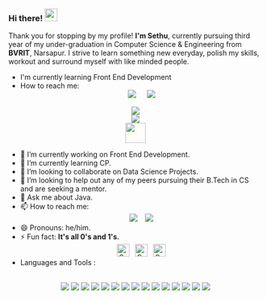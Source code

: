 ### Hi there! <img src="https://media.giphy.com/media/hvRJCLFzcasrR4ia7z/giphy.gif" width="25px">
Thank you for stopping by my profile! **I'm Sethu**, currently pursuing third year of my under-graduation in Computer Science & Engineering from **BVRIT**, Narsapur. I strive to learn something new everyday, polish my skills, workout and surround myself with like minded people.
- I'm currently learning Front End Development
- How to reach me:
    <div align="center"> <a href="mailto:gsethu63@gmail.com" targer="_blank"><img src="https://img.shields.io/badge/Gmail-D14836?style=for-the-badge&logo=gmail&logoColor=white"/></a>
  &ensp;&ensp;
     <a href="https://twitter.com/gsethu63" targer="_blank"><img src="https://img.shields.io/badge/Twitter-1DA1F2?style=for-the-badge&logo=twitter&logoColor=white"/></a>
    </div>
 <div align="center">
   <img src="https://github-readme-stats.vercel.app/api?username=sethu63&&show_icons=true&title_color=726A95&icon_color=864879&text_color=719FB0&bg_color=151515"><br>
   <img src="https://github-readme-stats.vercel.app/api/top-langs/?username=SETHU63&show_icons=true&title_color=726A95&icon_color=864879&text_color=719FB0&bg_color=151515"><br>
   <img height="40" src="https://visitor-badge.laobi.icu/badge?page_id=sethu63.sethu63" />
 </div>

- 🔭 I’m currently working on Front End Development.
- 🌱 I’m currently learning CP.
- 👯 I’m looking to collaborate on Data Science Projects.
- 🤔 I’m looking to help out any of my peers pursuing their B.Tech in CS and are seeking a mentor.
- 💬 Ask me about Java.
- 📫 How to reach me:<br>
  <div align="center">
       <a href="https://www.linkedin.com/in/sethugs/" targer="_blank"><img src="https://img.shields.io/badge/LinkedIn-0077B5?style=for-the-badge&logo=linkedin&logoColor=white"></img></a>
       &ensp;
       <img src="https://img.shields.io/badge/Instagram-E4405F?style=for-the-badge&logo=instagram&logoColor=white"></img>
  </div>                     
- 😄 Pronouns: he/him.
  <br>
- ⚡ Fun fact: **It's all 0's and 1's.**
  <br>
  <div align="center">
    <a href="https://www.hackerrank.com/gsethu63" targer="_blank"><img height="25" alt="Sethu's Codechef" src="https://img.shields.io/badge/-Hackerrank-2EC866?style=for-the-   badge&logo=HackerRank&logoColor=white"/></a>&ensp;
    <a href="https://www.codechef.com/users/shikhar321" targer="_blank"><img height="25" alt="Sethu's Codechef" src="https://cp-logo.vercel.app/codechef/shikhar321?logo=true"/></a>&ensp;
    <a href="https://codeforces.com/profile/setgs63" targer="_blank"><img alt="Sethu's Codeforces" height="25" src="https://img.shields.io/badge/Codeforces-445f9d?style=for-the-badge&logo=Codeforces&logoColor=white"/></a>
  </div>
- Languages and Tools :
<br>
<div align="center">
  <code><img src="https://img.shields.io/badge/c-%2300599C.svg?style=for-the-badge&logo=c&logoColor=white"></code>
  <code><img src="https://img.shields.io/badge/c++-%2300599C.svg?style=for-the-badge&logo=c%2B%2B&ogoColor=white"></code>
  <code><img src="https://img.shields.io/badge/Java-ED8B00?style=for-the-badge&logo=java&logoColor=white"></code>
  <code><img src="https://img.shields.io/badge/Python-3776AB?style=for-the-badge&logo=python&logoColor=white"></code>
  <code><img src="https://img.shields.io/badge/Jupyter-F37626.svg?&style=for-the-badge&logo=Jupyter&logoColor=white"></code>
  <code><img src="https://img.shields.io/badge/html5-%23E34F26.svg?style=for-the-badge&logo=html5&logoColor=white"></code>
  <code><img src="https://img.shields.io/badge/CSS-239120?&style=for-the-badge&logo=css3&logoColor=white"></code>
  <code><img src="https://img.shields.io/badge/JavaScript-F7DF1E?style=for-the-badge&logo=javascript&logoColor=black"></code>
  <code><img src="https://img.shields.io/badge/PHP-777BB4?style=for-the-badge&logo=php&logoColor=white"></code>
  <code><img src="https://img.shields.io/badge/oracle-%23F00000.svg?style=for-the-badge&logo=oracle&logoColor=white"></code>
  <code><img src="https://img.shields.io/badge/MySQL-00000F?style=for-the-badge&logo=mysql&logoColor=white"></code>
  <code><img src="https://img.shields.io/badge/git-%23F05033.svg?style=for-the-badge&logo=git&logoColor=white"></code>
  <code><img src="https://img.shields.io/badge/Visual_Studio_Code-0078D4?style=for-the-badge&logo=visual%20studio%20code&logoColor=white"></code>
  <code><img src="https://img.shields.io/badge/Microsoft_Excel-217346?style=for-the-badge&logo=microsoft-excel&logoColor=white"></code>
  <code><img src="https://img.shields.io/badge/Microsoft_Word-2B579A?style=for-the-badge&logo=microsoft-word&logoColor=white"></code>
</div>
